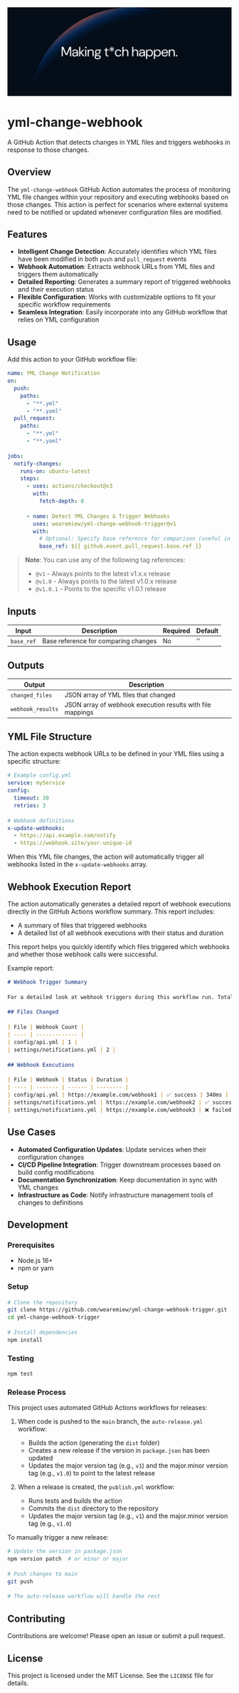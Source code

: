 <img class="logo" src="https://github.com/wearemiew/.github/raw/main/static/miew-banner.png" alt="Miew Banner"/>

# yml-change-webhook

A GitHub Action that detects changes in YML files and triggers webhooks in response to those changes.

## Overview

The `yml-change-webhook` GitHub Action automates the process of monitoring YML file changes within your repository and executing webhooks based on those changes. This action is perfect for scenarios where external systems need to be notified or updated whenever configuration files are modified.

## Features

- **Intelligent Change Detection**: Accurately identifies which YML files have been modified in both `push` and `pull_request` events
- **Webhook Automation**: Extracts webhook URLs from YML files and triggers them automatically
- **Detailed Reporting**: Generates a summary report of triggered webhooks and their execution status
- **Flexible Configuration**: Works with customizable options to fit your specific workflow requirements
- **Seamless Integration**: Easily incorporate into any GitHub workflow that relies on YML configuration

## Usage

Add this action to your GitHub workflow file:

```yaml
name: YML Change Notification
on:
  push:
    paths:
      - "**.yml"
      - "**.yaml"
  pull_request:
    paths:
      - "**.yml"
      - "**.yaml"

jobs:
  notify-changes:
    runs-on: ubuntu-latest
    steps:
      - uses: actions/checkout@v3
        with:
          fetch-depth: 0

      - name: Detect YML Changes & Trigger Webhooks
        uses: wearemiew/yml-change-webhook-trigger@v1
        with:
          # Optional: Specify base reference for comparison (useful in PR scenarios)
          base_ref: ${{ github.event.pull_request.base.ref }}
```

> **Note**: You can use any of the following tag references:
> - `@v1` - Always points to the latest v1.x.x release
> - `@v1.0` - Always points to the latest v1.0.x release
> - `@v1.0.1` - Points to the specific v1.0.1 release

## Inputs

| Input      | Description                          | Required | Default |
| ---------- | ------------------------------------ | -------- | ------- |
| `base_ref` | Base reference for comparing changes | No       | ''      |

## Outputs

| Output            | Description                                              |
| ----------------- | -------------------------------------------------------- |
| `changed_files`   | JSON array of YML files that changed                      |
| `webhook_results` | JSON array of webhook execution results with file mappings |

## YML File Structure

The action expects webhook URLs to be defined in your YML files using a specific structure:

```yaml
# Example config.yml
service: myService
config:
  timeout: 30
  retries: 3

# Webhook definitions
x-update-webhooks:
  - https://api.example.com/notify
  - https://webhook.site/your-unique-id
```

When this YML file changes, the action will automatically trigger all webhooks listed in the `x-update-webhooks` array.

## Webhook Execution Report

The action automatically generates a detailed report of webhook executions directly in the GitHub Actions workflow summary. This report includes:

- A summary of files that triggered webhooks
- A detailed list of all webhook executions with their status and duration

This report helps you quickly identify which files triggered which webhooks and whether those webhook calls were successful.

Example report:

```markdown
# Webhook Trigger Summary

For a detailed look at webhook triggers during this workflow run. Total changed files: 2

## Files Changed

| File | Webhook Count |
| ---- | ------------- |
| config/api.yml | 1 |
| settings/notifications.yml | 2 |

## Webhook Executions

| File | Webhook | Status | Duration |
| ---- | ------- | ------ | -------- |
| config/api.yml | https://example.com/webhook1 | ✅ success | 340ms |
| settings/notifications.yml | https://example.com/webhook2 | ✅ success | 220ms |
| settings/notifications.yml | https://example.com/webhook3 | ❌ failed | - |
```

## Use Cases

- **Automated Configuration Updates**: Update services when their configuration changes
- **CI/CD Pipeline Integration**: Trigger downstream processes based on build config modifications
- **Documentation Synchronization**: Keep documentation in sync with YML changes
- **Infrastructure as Code**: Notify infrastructure management tools of changes to definitions

## Development

### Prerequisites

- Node.js 16+
- npm or yarn

### Setup

```bash
# Clone the repository
git clone https://github.com/wearemiew/yml-change-webhook-trigger.git
cd yml-change-webhook-trigger

# Install dependencies
npm install
```

### Testing

```bash
npm test
```

### Release Process

This project uses automated GitHub Actions workflows for releases:

1. When code is pushed to the `main` branch, the `auto-release.yml` workflow:
   - Builds the action (generating the `dist` folder)
   - Creates a new release if the version in `package.json` has been updated
   - Updates the major version tag (e.g., `v1`) and the major.minor version tag (e.g., `v1.0`) to point to the latest release

2. When a release is created, the `publish.yml` workflow:
   - Runs tests and builds the action
   - Commits the `dist` directory to the repository
   - Updates the major version tag (e.g., `v1`) and the major.minor version tag (e.g., `v1.0`)

To manually trigger a new release:

```bash
# Update the version in package.json
npm version patch  # or minor or major

# Push changes to main
git push

# The auto-release workflow will handle the rest
```

## Contributing

Contributions are welcome! Please open an issue or submit a pull request.

## License

This project is licensed under the MIT License. See the `LICENSE` file for details.
